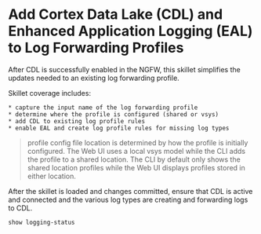 # Add Cortex Data Lake (CDL) and Enhanced Application Logging (EAL) to Log Forwarding Profiles

After CDL is successfully enabled in the NGFW, this skillet simplifies the updates
needed to an existing log forwarding profile.

Skillet coverage includes:

    * capture the input name of the log forwarding profile
    * determine where the profile is configured (shared or vsys)
    * add CDL to existing log profile rules
    * enable EAL and create log profile rules for missing log types
    
> profile config file location is determined by how the profile is initially configured.
> The Web UI uses a local vsys model while the CLI adds the profile to a shared location.
> The CLI by default only shows the shared location profiles while the Web UI displays
> profiles stored in either location.

After the skillet is loaded and changes committed, ensure that CDL is active and connected
and the various log types are creating and forwarding logs to CDL.

```angular2
show logging-status
```
